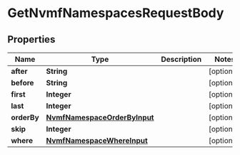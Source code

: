 

# GetNvmfNamespacesRequestBody


## Properties

Name | Type | Description | Notes
------------ | ------------- | ------------- | -------------
**after** | **String** |  |  [optional]
**before** | **String** |  |  [optional]
**first** | **Integer** |  |  [optional]
**last** | **Integer** |  |  [optional]
**orderBy** | [**NvmfNamespaceOrderByInput**](NvmfNamespaceOrderByInput.md) |  |  [optional]
**skip** | **Integer** |  |  [optional]
**where** | [**NvmfNamespaceWhereInput**](NvmfNamespaceWhereInput.md) |  |  [optional]



